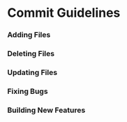 # Commit Guidelines


### Adding Files

### Deleting Files

### Updating Files

### Fixing Bugs

### Building New Features
